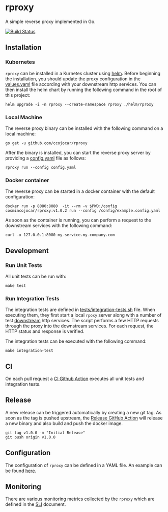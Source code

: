 # rproxy

A simple reverse proxy implemented in Go.

[![Build Status](https://github.com/ccojocar/rproxy/workflows/ci/badge.svg)](https://github.com/ccojocar/rproxy/actions?query=workflows%3Aci)

## Installation

### Kubernetes

`rproxy` can be installed in a Kurnetes cluster using [helm](https://helm.sh). Before beginning the installation, you should update the proxy configuration 
in the [values.yaml](helm/rproxy/values.yaml) file according with your downstream http services. You can then install the helm chart by running the 
following command in the root of this project:

```
helm upgrade -i -n rproxy --create-namespace rproxy ./helm/rproxy
```

### Local Machine

The reverse proxy binary can be installed with the following command on a local machine:

```
go get -u github.com/ccojocar/rproxy
```

After the binary is installed, you can start the reverse proxy server by providing a [config.yaml](example.config.yaml) file as follows:

```
rproxy run --config config.yaml
```
### Docker container

The reverse proxy can be started in a docker container with the default configuration:

```
docker run -p 8080:8080  -it --rm -v $PWD:/config cosmincojocar/rproxy:v1.0.2 run --config /config/example.config.yaml
```

As soon as the container is running, you can perform a request to the downstream services with the following command:
```
curl -x 127.0.0.1:8080 my-service.my-company.com
```

## Development

### Run Unit Tests

All unit tests can be run with:
```
make test
```

### Run Integration Tests

The integration tests are defined in [tests/integration-tests.sh](tests/integration-tests.sh) file. When executing them, they first start a local `rpoxy` server
along with a number of test [downstream](tests/downstream) http services. The script performs a few HTTP requests through the proxy into the downstream services.
For each request, the HTTP status and response is verified. 

The integration tests can be executed with the following command:

```
make integration-test
```

## CI

On each pull request a [CI Github Action](.github/workflows/ci.yml) executes all unit tests and integration tests.

## Release

A new release can be triggered automatically by creating a new git tag. As soon as the tag is pushed upstream,
the [Release GitHub Action](.github/workflows/release.yml) will release a new binary and also build and push the docker image.

```
git tag v1.0.0 -m "Initial Release"
git push origin v1.0.0
```


## Configuration

The configuration of `rproxy` can be defined in a YAML file. An example can be found [here](example.config.yaml).

## Monitoring

There are various monitoring metrics collected by the `rproxy` which are defined in the [SLI](SLI.md) document.


